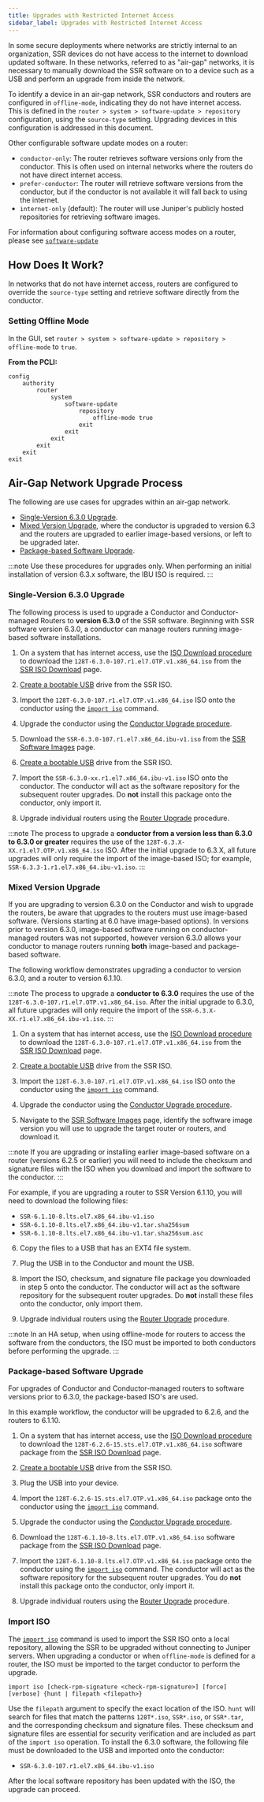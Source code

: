 ```yaml
---
title: Upgrades with Restricted Internet Access
sidebar_label: Upgrades with Restricted Internet Access
---
```


In some secure deployments where networks are strictly internal to an organization, SSR devices do not have access to the internet to download updated software. In these networks, referred to as "air-gap" networks, it is necessary to manually download the SSR software on to a device such as a USB and perform an upgrade from inside the network. 

To identify a device in an air-gap network, SSR conductors and routers are configured in `offline-mode`, indicating they do not have internet access. This is defined in the `router > system > software-update > repository` configuration, using the `source-type` setting. Upgrading devices in this configuration is addressed in this document. 

Other configurable software update modes on a router:

- `conductor-only`: The router retrieves software versions only from the conductor. This is often used on internal networks where the routers do not have direct internet access. 
- `prefer-conductor`: The router will retrieve software versions from the conductor, but if the conductor is not available it will fall back to using the internet. 
- `internet-only` (default): The router will use Juniper's publicly hosted repositories for retrieving software images.

For information about configuring software access modes on a router, please see [`software-update`](config_reference_guide.md#software-update)

## How Does It Work?

In networks that do not have internet access, routers are configured to override the `source-type` setting and retrieve software directly from the conductor. 

### Setting Offline Mode

In the GUI, set `router > system > software-update > repository > offline-mode` to `true`. 

**From the PCLI:**
```
config
    authority
        router
            system
                software-update
                    repository
                        offline-mode true
                    exit
                exit
            exit
        exit
    exit
exit
```

## Air-Gap Network Upgrade Process

The following are use cases for upgrades within an air-gap network.

- [Single-Version 6.3.0 Upgrade](#single-version-630-upgrade).
- [Mixed Version Upgrade](#mixed-version-upgrade), where the conductor is upgraded to version 6.3 and the routers are upgraded to earlier image-based versions, or left to be upgraded later.
- [Package-based Software Upgrade](#package-based-software-upgrade).

:::note
Use these procedures for upgrades only. When performing an initial installation of version 6.3.x software, the IBU ISO is required. 
:::

### Single-Version 6.3.0 Upgrade

The following process is used to upgrade a Conductor and Conductor-managed Routers to **version 6.3.0** of the SSR software. Beginning with SSR software version 6.3.0, a conductor can manage routers running image-based software installations. 

<!-- markdown-link-check-disable -->
1. On a system that has internet access, use the [ISO Download procedure](intro_downloading_iso.md#downloading-an-iso) to download the `128T-6.3.0-107.r1.el7.OTP.v1.x86_64.iso` from the [SSR ISO Download](https://software.128technology.com/artifactory/list/generic-128t-isos-release-local) page. 

2. [Create a bootable USB](intro_creating_bootable_usb.md) drive from the SSR ISO.

3. Import the `128T-6.3.0-107.r1.el7.OTP.v1.x86_64.iso` ISO onto the conductor using the [`import iso`](#import-iso) command. 

4. Upgrade the conductor using the [Conductor Upgrade procedure](upgrade_ibu_conductor.md).

5. Download the `SSR-6.3.0-107.r1.el7.x86_64.ibu-v1.iso` from the [SSR Software Images](https://software.128technology.com/artifactory/list/generic-128t-install-images-release-local) page. <!-- markdown-link-check-enable --> 

6. [Create a bootable USB](intro_creating_bootable_usb.md) drive from the SSR ISO.

7. Import the `SSR-6.3.0-xx.r1.el7.x86_64.ibu-v1.iso` ISO onto the conductor. The conductor will act as the software repository for the subsequent router upgrades. Do **not** install this package onto the conductor, only import it. 

8. Upgrade individual routers using the [Router Upgrade](upgrade_router.md) procedure.

:::note
The process to upgrade a **conductor from a version less than 6.3.0 to 6.3.0 or greater** requires the use of the `128T-6.3.X-XX.r1.el7.OTP.v1.x86_64.iso` ISO. After the initial upgrade to 6.3.X, all future upgrades will only require the import of the image-based ISO; for example, `SSR-6.3.3-1.r1.el7.x86_64.ibu-v1.iso`. 
:::

### Mixed Version Upgrade 

If you are upgrading to version 6.3.0 on the Conductor and wish to upgrade the routers, be aware that upgrades to the routers must use image-based software. (Versions starting at 6.0 have image-based options). In versions prior to version 6.3.0, image-based software running on conductor-managed routers was not supported, however version 6.3.0 allows your conductor to manage routers running **both** image-based and package-based software. 

The following workflow demonstrates upgrading a conductor to version 6.3.0, and a router to version 6.1.10.

:::note
The process to upgrade a **conductor to 6.3.0** requires the use of the `128T-6.3.0-107.r1.el7.OTP.v1.x86_64.iso`. After the initial upgrade to 6.3.0, all future upgrades will only require the import of the `SSR-6.3.X-XX.r1.el7.x86_64.ibu-v1.iso`. 
:::

<!-- markdown-link-check-disable -->
1. On a system that has internet access, use the [ISO Download procedure](intro_downloading_iso.md#downloading-an-iso) to download the `128T-6.3.0-107.r1.el7.OTP.v1.x86_64.iso` from the [SSR ISO Download](https://software.128technology.com/artifactory/list/generic-128t-isos-release-local) page. 

2. [Create a bootable USB](intro_creating_bootable_usb.md) drive from the SSR ISO.

3. Import the `128T-6.3.0-107.r1.el7.OTP.v1.x86_64.iso` ISO onto the conductor using the [`import iso`](#import-iso) command. 

4. Upgrade the conductor using the [Conductor Upgrade procedure](upgrade_ibu_conductor.md).

5. Navigate to the [SSR Software Images](https://software.128technology.com/artifactory/list/generic-128t-install-images-release-local) page, identify the software image version you will use to upgrade the target router or routers, and download it. <!-- markdown-link-check-enable -->

:::note
If you are upgrading or installing earlier image-based software on a router (versions 6.2.5 or earlier) you will need to include the checksum and signature files with the ISO when you download and import the software to the conductor.
:::

 For example, if you are upgrading a router to SSR Version 6.1.10, you will need to download the following files:

 - `SSR-6.1.10-8.lts.el7.x86_64.ibu-v1.iso`
 - `SSR-6.1.10-8.lts.el7.x86_64.ibu-v1.tar.sha256sum`
 - `SSR-6.1.10-8.lts.el7.x86_64.ibu-v1.tar.sha256sum.asc`

6. Copy the files to a USB that has an EXT4 file system.

7. Plug the USB in to the Conductor and mount the USB. 

8. Import the ISO, checksum, and signature file package you downloaded in step 5 onto the conductor. The conductor will act as the software repository for the subsequent router upgrades. Do **not** install these files onto the conductor, only import them.  

9. Upgrade individual routers using the [Router Upgrade](upgrade_router.md) procedure.

:::note
In an HA setup, when using offline-mode for routers to access the software from the conductors, the ISO must be imported to both conductors before performing the upgrade.
:::

### Package-based Software Upgrade

For upgrades of Conductor and Conductor-managed routers to software versions prior to 6.3.0, the package-based ISO's are used. 

In this example workflow, the conductor will be upgraded to 6.2.6, and the routers to 6.1.10. 
<!-- markdown-link-check-disable -->
1. On a system that has internet access, use the [ISO Download procedure](intro_downloading_iso.md#downloading-an-iso) to download the `128T-6.2.6-15.sts.el7.OTP.v1.x86_64.iso` software package from the [SSR ISO Download](https://software.128technology.com/artifactory/list/generic-128t-isos-release-local) page. <!-- markdown-link-check-enable -->

2. [Create a bootable USB](intro_creating_bootable_usb.md) drive from the SSR ISO.

3. Plug the USB into your device.

4. Import the `128T-6.2.6-15.sts.el7.OTP.v1.x86_64.iso` package onto the conductor using the [`import iso`](#import-iso) command. 

5. Upgrade the conductor using the [Conductor Upgrade procedure](upgrade_ibu_conductor.md).

6. Download the `128T-6.1.10-8.lts.el7.OTP.v1.x86_64.iso` software package from the [SSR ISO Download](https://software.128technology.com/artifactory/list/generic-128t-isos-release-local) page. <!-- markdown-link-check-enable -->

7. Import the `128T-6.1.10-8.lts.el7.OTP.v1.x86_64.iso` package onto the conductor using the [`import iso`](#import-iso) command. The conductor will act as the software repository for the subsequent router upgrades. You do **not** install this package onto the conductor, only import it. 

8. Upgrade individual routers using the [Router Upgrade](upgrade_router.md) procedure.

### Import ISO

The [`import iso`](cli_reference.md#import-iso) command is used to import the SSR ISO onto a local repository, allowing the SSR to be upgraded without connecting to Juniper servers. When upgrading a conductor or when `offline-mode` is defined for a router, the ISO must be imported to the target conductor to perform the upgrade. 

`import iso [check-rpm-signature <check-rpm-signature>] [force] [verbose] {hunt | filepath <filepath>}`

Use the `filepath` argument to specify the exact location of the ISO. `hunt` will search for files that match the patterns `128T*.iso`, `SSR*.iso`, or `SSR*.tar`, and the corresponding checksum and signature files. These checksum and signature files are essential for security verification and are included as part of the `import iso` operation. To install the 6.3.0 software, the following file must be downloaded to the USB and imported onto the conductor:

- `SSR-6.3.0-107.r1.el7.x86_64.ibu-v1.iso`

After the local software repository has been updated with the ISO, the upgrade can proceed.
